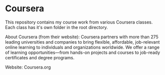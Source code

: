 # Coursera

This repository contains my course work from various Coursera classes.
Each class has it's own folder in the root directory.

About Coursera (from their website):
Coursera partners with more than 275 leading universities and companies to bring flexible, affordable, job-relevant online learning to individuals and organizations worldwide. We offer a range of learning opportunities—from hands-on projects and courses to job-ready certificates and degree programs.

Website: Coursera.org
